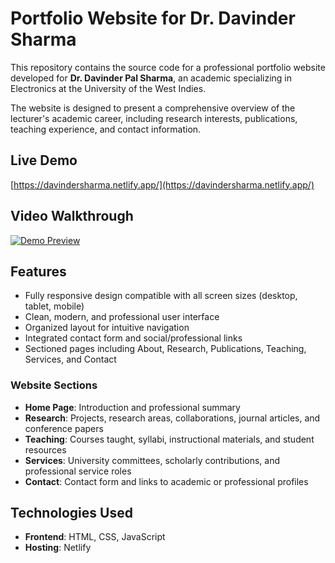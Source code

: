 # Portfolio Website for Dr. Davinder Sharma
This repository contains the source code for a professional portfolio website developed for **Dr. Davinder Pal Sharma**, an academic specializing in Electronics at the University of the West Indies.

The website is designed to present a comprehensive overview of the lecturer's academic career, including research interests, publications, teaching experience, and contact information.

## Live Demo
[https://davindersharma.netlify.app/](https://davindersharma.netlify.app/)

## Video Walkthrough
[![Demo Preview](media/demo-thumbnail.png)](media/demo.mp4)

## Features

- Fully responsive design compatible with all screen sizes (desktop, tablet, mobile)
- Clean, modern, and professional user interface
- Organized layout for intuitive navigation
- Integrated contact form and social/professional links
- Sectioned pages including About, Research, Publications, Teaching, Services, and Contact

### Website Sections

- **Home Page**: Introduction and professional summary  
- **Research**: Projects, research areas, collaborations, journal articles, and conference papers  
- **Teaching**: Courses taught, syllabi, instructional materials, and student resources  
- **Services**: University committees, scholarly contributions, and professional service roles  
- **Contact**: Contact form and links to academic or professional profiles

## Technologies Used

- **Frontend**: HTML, CSS, JavaScript  
- **Hosting**: Netlify  



